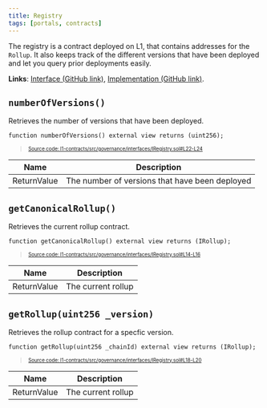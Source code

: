```yaml
---
title: Registry
tags: [portals, contracts]
---
```


The registry is a contract deployed on L1, that contains addresses for the `Rollup`. It also keeps track of the different versions that have been deployed and let you query prior deployments easily.

**Links**: [Interface (GitHub link)](https://github.com/AztecProtocol/aztec-packages/blob/master/l1-contracts/src/governance/interfaces/IRegistry.sol), [Implementation (GitHub link)](https://github.com/AztecProtocol/aztec-packages/blob/master/l1-contracts/src/governance/Registry.sol).

## `numberOfVersions()`

Retrieves the number of versions that have been deployed.

```solidity title="registry_number_of_versions" showLineNumbers 
function numberOfVersions() external view returns (uint256);
```
> <sup><sub><a href="https://github.com/AztecProtocol/aztec-packages/blob/v0.87.9/l1-contracts/src/governance/interfaces/IRegistry.sol#L22-L24" target="_blank" rel="noopener noreferrer">Source code: l1-contracts/src/governance/interfaces/IRegistry.sol#L22-L24</a></sub></sup>


| Name        | Description                                    |
| ----------- | ---------------------------------------------- |
| ReturnValue | The number of versions that have been deployed |

## `getCanonicalRollup()`

Retrieves the current rollup contract.

```solidity title="registry_get_canonical_rollup" showLineNumbers 
function getCanonicalRollup() external view returns (IRollup);
```
> <sup><sub><a href="https://github.com/AztecProtocol/aztec-packages/blob/v0.87.9/l1-contracts/src/governance/interfaces/IRegistry.sol#L14-L16" target="_blank" rel="noopener noreferrer">Source code: l1-contracts/src/governance/interfaces/IRegistry.sol#L14-L16</a></sub></sup>


| Name        | Description        |
| ----------- | ------------------ |
| ReturnValue | The current rollup |

## `getRollup(uint256 _version)`

Retrieves the rollup contract for a specfic version.

```solidity title="registry_get_rollup" showLineNumbers 
function getRollup(uint256 _chainId) external view returns (IRollup);
```
> <sup><sub><a href="https://github.com/AztecProtocol/aztec-packages/blob/v0.87.9/l1-contracts/src/governance/interfaces/IRegistry.sol#L18-L20" target="_blank" rel="noopener noreferrer">Source code: l1-contracts/src/governance/interfaces/IRegistry.sol#L18-L20</a></sub></sup>


| Name        | Description        |
| ----------- | ------------------ |
| ReturnValue | The current rollup |
